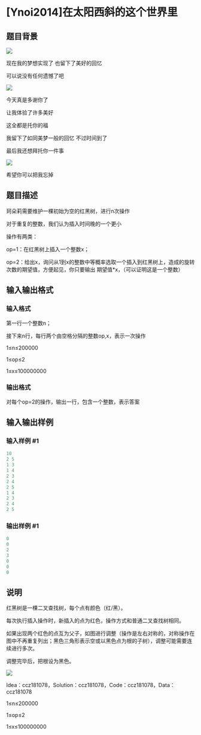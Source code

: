 # [Ynoi2014]在太阳西斜的这个世界里

## 题目背景

![](https://cdn.luogu.com.cn/upload/pic/45500.png)

现在我的梦想实现了 也留下了美好的回忆

可以说没有任何遗憾了吧

![](https://cdn.luogu.com.cn/upload/pic/45511.png)

今天真是多谢你了

让我体验了许多美好

这全都是托你的福

我留下了如同美梦一般的回忆 不过时间到了

最后我还想拜托你一件事

![](https://cdn.luogu.com.cn/upload/pic/45522.png)

希望你可以把我忘掉 

## 题目描述

珂朵莉需要维护一棵初始为空的红黑树，进行n次操作

对于重复的整数，我们认为插入时间晚的一个更小

操作有两类：

op=1：在红黑树上插入一个整数x；

op=2：给出x，询问从1到x的整数中等概率选取一个插入到红黑树上，造成的旋转次数的期望值，方便起见，你只要输出 期望值*x，（可以证明这是一个整数） 

## 输入输出格式

### 输入格式

第一行一个整数n；

接下来n行，每行两个由空格分隔的整数op,x，表示一次操作

1≤n≤200000

1≤op≤2

1≤x≤100000000 

### 输出格式

对每个op=2的操作，输出一行，包含一个整数，表示答案 

## 输入输出样例

### 输入样例 #1

```cpp
10
2 5
1 3
1 4
2 3
2 4
2 5
1 4
2 3
2 4
2 5
```


### 输出样例 #1

```cpp
0
0
2
3
0
0
0
```


## 说明

红黑树是一棵二叉查找树，每个点有颜色（红/黑）。

每次执行插入操作时，新插入的点为红色，操作方式和普通二叉查找树相同。

如果出现两个红色的点互为父子，如图进行调整（操作是左右对称的，对称操作在图中不再重复列出；黑色三角形表示空或以黑色点为根的子树），调整可能需要连续进行多次。

调整完毕后，把根设为黑色。

![](https://cdn.luogu.com.cn/upload/pic/45533.png)

Idea：ccz181078，Solution：ccz181078，Code：ccz181078，Data：ccz181078

1≤n≤200000

1≤op≤2

1≤x≤100000000 

